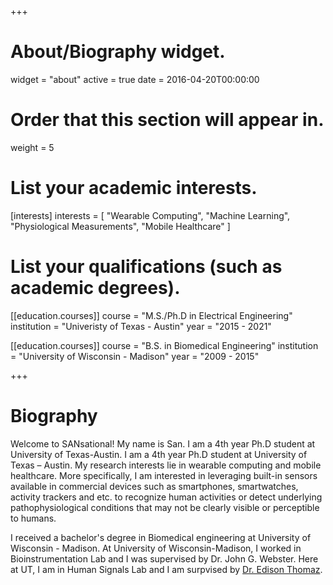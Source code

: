 +++
# About/Biography widget.
widget = "about"
active = true
date = 2016-04-20T00:00:00

# Order that this section will appear in.
weight = 5

# List your academic interests.
[interests]
  interests = [
    "Wearable Computing",
    "Machine Learning",
    "Physiological Measurements",
    "Mobile Healthcare"
  ]

# List your qualifications (such as academic degrees).
[[education.courses]]
  course = "M.S./Ph.D in Electrical Engineering"
  institution = "Univeristy of Texas - Austin"
  year = "2015 - 2021"

[[education.courses]]
  course = "B.S. in Biomedical Engineering"
  institution = "University of Wisconsin - Madison"
  year = "2009 - 2015"
 
+++

# Biography
Welcome to SANsational! My name is San. I am a 4th year Ph.D student at University of Texas-Austin. I am a 4th year Ph.D student at University of Texas – Austin. My research interests lie in wearable computing and mobile healthcare. More specifically, I am interested in leveraging built-in sensors available in commercial devices such as smartphones, smartwatches, activity trackers and etc. to recognize human activities or detect underlying pathophysiological conditions that may not be clearly visible or perceptible to humans. 

I received a bachelor's degree in Biomedical engineering at University of Wisconsin - Madison. At University of Wisconsin-Madison, I worked in Bioinstrumentation Lab and I was supervised by Dr. John G. Webster. Here at UT, I am in Human Signals Lab and I am surpvised by [Dr. Edison Thomaz](http://users.ece.utexas.edu/~ethomaz/).
